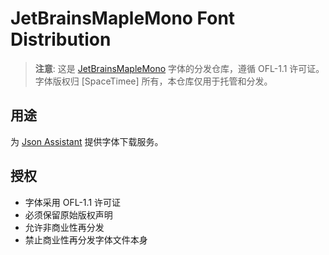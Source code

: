 # JetBrainsMapleMono Font Distribution

> **注意**: 这是 [JetBrainsMapleMono](https://github.com/SpaceTimee/Fusion-JetBrainsMapleMono) 字体的分发仓库，遵循 OFL-1.1 许可证。
> 字体版权归 [SpaceTimee] 所有，本仓库仅用于托管和分发。

## 用途
为 [Json Assistant](https://github.com/MemoryZy/Json-Assistant) 提供字体下载服务。

## 授权
- 字体采用 OFL-1.1 许可证
- 必须保留原始版权声明
- 允许非商业性再分发
- 禁止商业性再分发字体文件本身
